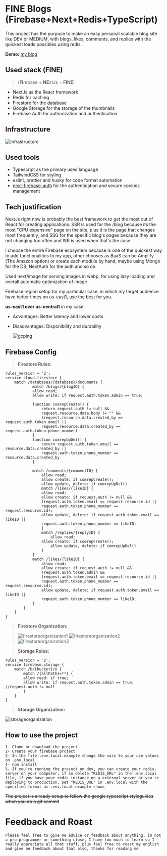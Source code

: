 # FINE Blogs (Firebase+Next+Redis+TypeScript)

This project has the purpose to make an easy personal scalable blog site like DEV or MEDIUM, with blogs, likes, comments, and replies with the quickest loads possibles using redis.

**Demo:** [my blog](https://www.walterdiazesa.com/blog)

## Used stack (FINE)

> (**FI**rebase + **NE**xtJs = **FINE**)

- NextJs as the React framework
- Redis for caching
- Firestore for the database
- Google Storage for the storage of the thumbnails
- Firebase Auth for authorization and authentication

## Infrastructure

![infrastructure](https://user-images.githubusercontent.com/58494087/124520827-d9038f00-ddaa-11eb-9d21-db71e0c1ec61.jpg)

## Used tools

- Typescript as the primary used language
- TailwindCSS for styling
- eslint, prettier and husky for code format automation
- [next-firebase-auth](https://github.com/gladly-team/next-firebase-auth) for the authentication and secure cookies management

## Tech justification

NextJs right now is probably the best framework to get the most out of React for creating applications. SSR is used for the /blog because its the most "CPU expensive" page on the site, plus it is the page that changes most frequently, and SSG for the specific blog's pages because they are not changing too often and ISR is used when that's the case

I choose the entire Firebase ecosystem because is one of the quickest way to add functionalities to my app, other chooses as BaaS can be Amplify (The Amazon option) or create each module by hand, maybe using Mongo for the DB, NextAuth for the auth and so on.

Used next/image for serving images in webp, for using lazy loading and overall automatic optimization of image

Firebase region setup for my particular case, in which my target audience have better times on us-east1, use the best for you.

**us-east1 over us-central1** in my case:

- Advantages: Better latency and lower costs
- Disadvantages: Disponibility and durability

  ![gcping](https://user-images.githubusercontent.com/58494087/124525860-132a5c00-ddbe-11eb-9609-4cb810610aac.jpg "Courtesy gcping")

## Firebase Config

> **Firestore Rules:**

    rules_version = '2';
    service cloud.firestore {
        match /databases/{database}/documents {
                match /blogs/{blogID} {
                allow read;
                allow write: if request.auth.token.admin == true;

                function comrepCreate() {
                    return request.auth != null &&
                    request.resource.data.body != "" &&
                    (request.resource.data.created_by == request.auth.token.email ||
                    request.resource.data.created_by == request.auth.token.phone_number)
                }
                function comrepUpDel() {
                    return request.auth.token.email == resource.data.created_by ||
                    request.auth.token.phone_number == resource.data.created_by
                }

                match /comments/{commentID} {
                    allow read;
                    allow create: if comrepCreate();
                    allow update, delete: if comrepUpDel()
                    match /likes/{likeID} {
                    allow read;
                    allow create: if request.auth != null &&
                    (request.auth.token.email == request.resource.id ||
                    request.auth.token.phone_number == request.resource.id);
                    allow update, delete: if request.auth.token.email == likeID ||
                    request.auth.token.phone_number == likeID;
                    }
                    match /replies/{replyID} {
                        allow read;
                    allow create: if comrepCreate();
                        allow update, delete: if comrepUpDel()
                    }
                }
                match /likes/{likeID} {
                    allow read;
                    allow create: if request.auth != null &&
                    !request.auth.token.admin &&
                    (request.auth.token.email == request.resource.id ||
                    request.auth.token.phone_number == request.resource.id);
                    allow update, delete: if request.auth.token.email == likeID ||
                    request.auth.token.phone_number == likeID;
                }
            }
        }
    }

> **Firestore Organization:**

> ![firestoreorganization1](https://user-images.githubusercontent.com/58494087/124527069-c6e11b00-ddc1-11eb-838a-fe75f6c8404e.jpg) 
> ![firestoreorganization2](https://user-images.githubusercontent.com/58494087/124527065-c6488480-ddc1-11eb-8c30-8fb8a81974a1.jpg)
> ![firestoreorganization3](https://user-images.githubusercontent.com/58494087/124527068-c6e11b00-ddc1-11eb-999b-e0cde4a88fa1.jpg)

> **Storage Rules:**

    rules_version = '2';
    service firebase.storage {
        match /b/{bucket}/o {
            match /{allPaths=**} {
            allow read: if true;
            allow write: if request.auth.token.admin == true; //request.auth != null
            }
        }
    }

> **Storage Organization:**

![storageorganization](https://user-images.githubusercontent.com/58494087/124526593-8b921c80-ddc0-11eb-8754-ba5e92ce8795.jpg)

## How to use the project

    1- Clone or download the project
    2- Create your firebase project
    3- In the file .env.local.example change the vars to your use values on .env.local
    4- npm install
    5- If you're running the project on dev, you can create your redis-server on your computer, if so delete "REDIS_URL" in the .env.local file, if you have your redis instance on a external server or you're deploying to production, set "REDIS_URL" in .env.local with the specified format as .env.local.example shows

~~The project is already setup to follow the google typescript styleguides when you do a git commit~~

# Feedback and Roast

    Please feel free to give me advice or feedback about anything, im not a pro-programmer or something close, I have too much to learn so I really appreciate all that stuff, plus feel free to roast my english and give me feedback about that also, thanks for reading me
